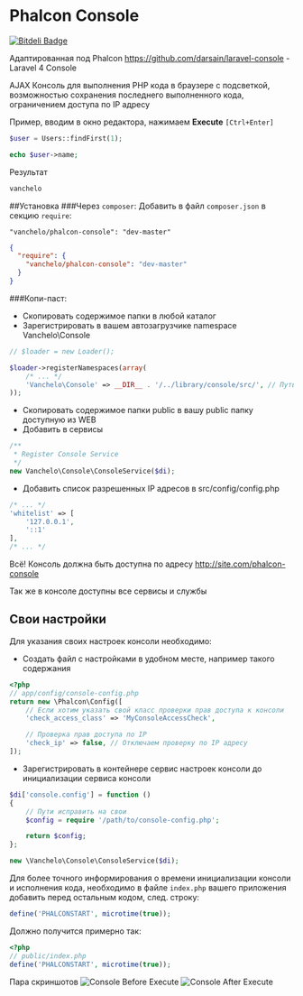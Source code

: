 Phalcon Console
===============
[![Bitdeli Badge](https://d2weczhvl823v0.cloudfront.net/vanchelo/phalcon-console/trend.png)](https://bitdeli.com/free "Bitdeli Badge")

Адаптированная под Phalcon https://github.com/darsain/laravel-console - Laravel 4 Console

AJAX Консоль для выполнения PHP кода в браузере с подсветкой, возможностью сохранения последнего выполненного кода, ограничением доступа по IP адресу

 Пример, вводим в окно редактора, нажимаем **Execute** `[Ctrl+Enter]`
 ```php
 $user = Users::findFirst(1);

 echo $user->name;
 ```
 Результат
 ```php
 vanchelo
 ```

##Установка
###Через `composer`:
Добавить в файл `composer.json` в секцию `require`:
```
"vanchelo/phalcon-console": "dev-master"
```
```json
{
  "require": {
    "vanchelo/phalcon-console": "dev-master"
  }
}
```

###Копи-паст:
* Скопировать содержимое папки в любой каталог
* Зарегистрировать в вашем автозагрузчике namespace Vanchelo\Console
```php
// $loader = new Loader();

$loader->registerNamespaces(array(
    /* ... */
    'Vanchelo\Console' => __DIR__ . '/../library/console/src/', // Путь может быть другим
));
```

* Скопировать содержимое папки public в вашу public папку доступную из WEB
* Добавить в сервисы

```php
/**
 * Register Console Service
 */
new Vanchelo\Console\ConsoleService($di);
```

* Добавить список разрешенных IP адресов в src/config/config.php

```php
/* ... */
'whitelist' => [
    '127.0.0.1',
    '::1'
],
/* ... */
```

Всё! Консоль должна быть доступна по адресу http://site.com/phalcon-console

Так же в консоле доступны все сервисы и службы

## Свои настройки
Для указания своих настроек консоли необходимо:
- Создать файл с настройками в удобном месте, например такого содержания
```php
<?php
// app/config/console-config.php
return new \Phalcon\Config([
    // Если хотим указать свой класс проверки прав доступа к консоли
    'check_access_class' => 'MyConsoleAccessCheck',

    // Проверка прав доступа по IP
    'check_ip' => false, // Отключаем проверку по IP адресу
]);
```
- Зарегистрировать в контейнере сервис настроек консоли до инициализации сервиса консоли
```php
$di['console.config'] = function ()
{
    // Пути исправить на свои
    $config = require '/path/to/console-config.php';

    return $config;
};

new \Vanchelo\Console\ConsoleService($di);
```

Для более точного информирования о времени инициализации консоли и исполнения кода, необходимо в файле `index.php` вашего приложения добавить перед остальным кодом, след. строку:

```php
define('PHALCONSTART', microtime(true));
```
Должно получится примерно так:
```php
<?php
// public/index.php
define('PHALCONSTART', microtime(true));
```

Пара скриншотов
![Console Before Execute](http://i58.fastpic.ru/big/2013/1221/9d/fddb76f0f45ab5b665144e8dc7cd6f9d.jpg "Консоль до выполнеиня")
![Console After Execute](http://i58.fastpic.ru/big/2013/1221/19/a60efe026438b9a17b0ff8e73470ec19.jpg "Консоль после выполнеиня")
